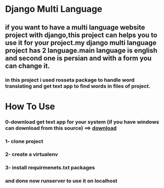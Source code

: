 # Django Multi Language
## if you want to have a multi language website project with django,this project can helps you to use it for your project.my django multi language project has 2 language.main language is english and second one is persian and with a form you can change it.
### in this project i used rosseta package to handle word translating and get text app to find words in files of project.
# How To Use
### 0-download get text app for your system (if you have windows can download from this source) ==> [download](https://mlocati.github.io/articles/gettext-iconv-windows.html)
### 1- clone project
### 2- create a virtualenv
### 3- install requirmenets.txt packages
### and done now runserver to use it on localhost
